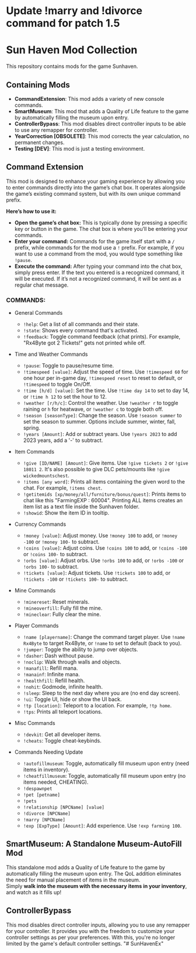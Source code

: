 # Update !marry and !divorce command for patch 1.5




# Sun Haven Mod Collection

This repository contains mods for the game Sunhaven.

## Containing Mods
* **CommandExtension**: This mod adds a variety of new console commands.
* **SmartMuseum**: This mod that adds a Quality of Life feature to the game by automatically filling the museum upon entry.
* **ControllerBypass**: This mod disables direct controller inputs to be able to use any remapper for controller.
* **YearCorrection [OBSOLETE]**: This mod corrects the year calculation, no permanent changes.
* **Testing [DEV]**: This mod is just a testing environment.

## Command Extension
This mod is designed to enhance your gaming experience by allowing you to enter commands directly into the game’s chat box. It operates alongside the game’s existing command system, but with its own unique command prefix.  

**Here’s how to use it:**

* **Open the game’s chat box:**
This is typically done by pressing a specific key or button in the game. The chat box is where you’ll be entering your commands.
* **Enter your command:** Commands for the game itself start with a `/` prefix, while commands for the mod use a `!` prefix. For example, if you want to use a command from the mod, you would type something like `!pause`.
* **Execute the command:** After typing your command into the chat box, simply press enter. If the text you entered is a recognized command, it will be executed. If it’s not a recognized command, it will be sent as a regular chat message.

### COMMANDS:
* General Commands
  * `!help`: Get a list of all commands and their state.
  * `!state`: Shows every command that's activated.
  * `!feedback`: Toggle command feedback (chat prints). For example, "Rx4Byte got 2 Tickets!" gets not printed while off.

* Time and Weather Commands
  * `!pause`: Toggle to pause/resume time.
  * `!timespeed [value]`: Adjust the speed of time. Use `!timespeed 60` for one hour per in-game day, `!timespeed reset` to reset to default, or `!timespeed` to toggle On/Off.
  * `!time [h/d] [value]`: Set the time. Use `!time day 14` to set to day 14, or `!time h 12` to set the hour to 12.
  * `!weather [r/h/c]`: Control the weather. Use `!weather r` to toggle raining or `h` for heatwave, or `!weather c` to toggle both off.
  * `!season [seasonType]`: Change the season. Use `!season summer` to set the season to summer. Options include summer, winter, fall, spring.
  * `!years [Amount]`: Add or subtract years. Use `!years 2023` to add 2023 years, add a '-' to subtract.

* Item Commands
  * `!give [ID/NAME] [Amount]`: Give items. Use `!give tickets 2` or `!give 18011 2`. It's also possible to give DLC pets/mounts like `!give wickedmountschest`.
  * `!items [any word]`: Prints all items containing the given word to the chat. For example, `!items chest`.
  * `!getitemids [xp/money/all/furniture/bonus/quest]`: Prints items to chat like this "FarmingEXP : 60004". Printing ALL items creates an item list as a text file inside the Sunhaven folder.
  * `!showid`: Show the item ID in tooltip.

* Currency Commands
  * `!money [value]`: Adjust money. Use `!money 100` to add, or `!money -100` or `!money 100-` to subtract.
  * `!coins [value]`: Adjust coins. Use `!coins 100` to add, or `!coins -100` or `!coins 100-` to subtract.
  * `!orbs [value]`: Adjust orbs. Use `!orbs 100` to add, or `!orbs -100` or `!orbs 100-` to subtract.
  * `!tickets [value]`: Adjust tickets. Use `!tickets 100` to add, or `!tickets -100` or `!tickets 100-` to subtract.

* Mine Commands
  * `!minereset`: Reset minerals.
  * `!mineoverfill`: Fully fill the mine.
  * `!mineclear`: Fully clear the mine.

* Player Commands
  * `!name [playername]`: Change the command target player. Use `!name Rx4Byte` to target Rx4Byte, or `!name` to set to default (back to you).
  * `!jumper`: Toggle the ability to jump over objects.
  * `!dasher`: Dash without pause.
  * `!noclip`: Walk through walls and objects.
  * `!manafill`: Refill mana.
  * `!manainf`: Infinite mana.
  * `!healthfill`: Refill health.
  * `!nohit`: Godmode, infinite health.
  * `!sleep`: Sleep to the next day where you are (no end day screen).
  * `!ui`: Toggle UI, hide or show the UI back.
  * `!tp [location]`: Teleport to a location. For example, `!tp home`.
  * `!tps`: Prints all teleport locations.

* Misc Commands
  * `!devkit`: Get all developer items.
  * `!cheats`: Toggle cheat-keybinds.

* Commands Needing Update
  * `!autofillmuseum`: Toggle, automatically fill museum upon entry (need items in inventory).
  * `!cheatfillmuseum`: Toggle, automatically fill museum upon entry (no items needed, CHEATING).
  * `!despawnpet`
  * `!pet [petname]`
  * `!pets`
  * `!relationship [NPCName] [value]`
  * `!divorce [NPCName]`
  * `!marry [NPCName]`
  * `!exp [ExpType] [Amount]`: Add experience. Use `!exp farming 100`.


## SmartMuseum: A Standalone Museum-AutoFill Mod
This standalone mod adds a Quality of Life feature to the game by automatically filling the museum upon entry. The QoL addition eliminates the need for manual placement of items in the museum.  
Simply **walk into the museum with the necessary items in your inventory**, and watch as it fills up!

## ControllerBypass
This mod disables direct controller inputs, allowing you to use any remapper for your controller. It provides you with the freedom to customize your controller settings as per your preferences. With this, you're no longer limited by the game's default controller settings.
"# SunHavenEx" 
